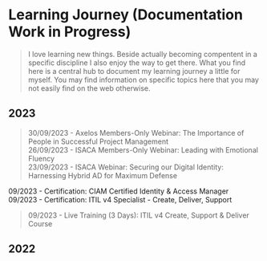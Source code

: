 # Learning Journey (Documentation Work in Progress)

> I love learning new things. Beside actually becoming compentent in a specific discipline I also enjoy the way to get there. What you find here is a central hub to document my learning journey a little for myself. You may find information on specific topics here that you may not easily find on the web otherwise. 

## 2023

>30/09/2023 - Axelos Members-Only Webinar: The Importance of People in Successful Project Management<br>
>26/09/2023 - ISACA Members-Only Webinar: Leading with Emotional Fluency<br>
>23/09/2023 - ISACA Webinar: Securing our Digital Identity: Harnessing Hybrid AD for Maximum Defense<br>

09/2023 - Certification: CIAM Certified Identity & Access Manager<br>
09/2023 - Certification: ITIL v4 Specialist - Create, Deliver, Support<br>

>09/2023 - Live Training (3 Days): ITIL v4 Create, Support & Deliver Course<br>

## 2022

